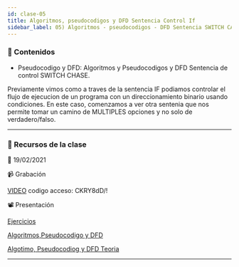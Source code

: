 ```yaml
---
id: clase-05
title: Algoritmos, pseudocodigos y DFD Sentencia Control If
sidebar_label: 05) Algoritmos - pseudocodigos - DFD Sentencia SWITCH CASE
---
```




### 📝 Contenidos

- Pseudocodigo y DFD: Algoritmos y Pseudocodigos y DFD Sentencia de control SWITCH CHASE.

Previamente vimos como a traves de la sentencia IF podiamos controlar el flujo de ejecucion de un programa con un direccionamiento binario usando condiciones. En este caso, comenzamos a ver otra sentenia que nos permite tomar un camino de MULTIPLES opciones y no solo de verdadero/falso.

---

### 🚀 Recursos de la clase

📆 19/02/2021

📹 Grabación

[VIDEO](https://us02web.zoom.us/rec/share/SsLS7NEDzpSaXcD3igEB-ruzBQGr1aC4M5h8YrHPFfx3aJRlcvKFjiQcerHljg_g.tbbQe7W_8X3oLh91)
codigo acceso: CKRY8dD/!

📽 Presentación

[Ejercicios](https://6ta-backend-online.adaitw.org/clases/05/Ejercicios%20DFD-2021-02-19.txt)

[Algoritmos,Pseudocodigo y DFD](https://6ta-backend-online.adaitw.org/clases/05/ESTRUCTURA%20DE%20CONTROL.pdf)


[Algotimo, Pseudocodiog y DFD Teoria](https://6ta-backend-online.adaitw.org/clases/05/TEORIA.pdf)

---
